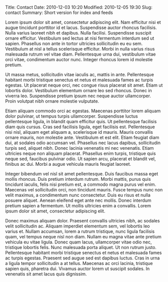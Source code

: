Title: Contact
Date: 2010-12-03 10:20
Modified: 2010-12-05 19:30
Slug: contact
Summary: Short version for index and feeds



Lorem ipsum dolor sit amet, consectetur adipiscing elit. Nam efficitur nisi et augue tincidunt porttitor id et lacus. Suspendisse auctor rhoncus facilisis. Nulla varius laoreet nibh et dapibus. Nulla facilisi. Suspendisse suscipit ornare efficitur. Vestibulum sed lectus at nisi fermentum interdum sed ut sapien. Phasellus non ante in tortor ultricies sollicitudin eu eu sem. Vestibulum at nisl a tellus scelerisque efficitur. Morbi in nulla varius risus malesuada rutrum vel vitae diam. Pellentesque urna dui, vestibulum vitae orci vitae, condimentum auctor nunc. Integer rhoncus lorem id molestie pretium.

Ut massa metus, sollicitudin vitae iaculis ac, mattis in ante. Pellentesque habitant morbi tristique senectus et netus et malesuada fames ac turpis egestas. Ut placerat neque orci, nec congue risus placerat sit amet. Etiam ut lobortis dolor. Vestibulum elementum ornare leo sed rhoncus. Donec in viverra leo. Suspendisse pretium ipsum nec neque auctor ullamcorper. Proin volutpat nibh ornare molestie vulputate.

Etiam aliquam commodo orci ac egestas. Maecenas porttitor lorem aliquam dolor pulvinar, ut tempus turpis ullamcorper. Suspendisse luctus pellentesque ligula, in blandit quam efficitur quis. Ut pellentesque facilisis diam quis cursus. Cras sed facilisis ligula, eget facilisis est. Pellentesque nisi nisl, aliquam eget aliquam a, scelerisque id mauris. Mauris convallis ornare mauris, non molestie ante. Vestibulum et est elit. Etiam feugiat diam dui, at sodales odio accumsan vel. Phasellus nec lacus dapibus, sollicitudin turpis sed, aliquet nibh. Donec lacinia venenatis mi nec venenatis. Etiam ultricies neque non aliquam placerat. Phasellus enim turpis, tristique quis neque sed, faucibus pulvinar odio. Ut sapien arcu, placerat et blandit vel, finibus ac dui. Morbi a augue vehicula mauris feugiat laoreet.

Integer bibendum vel nisl sit amet pellentesque. Duis faucibus massa eget mollis rhoncus. Duis pretium interdum rutrum. Morbi mattis, purus quis tincidunt iaculis, felis nisi pretium est, a commodo magna purus vel enim. Maecenas vel sollicitudin orci, non tincidunt mauris. Fusce tempus nunc non velit maximus, a condimentum nunc consectetur. Duis eu risus et nulla posuere aliquet. Aenean eleifend eget ante nec mollis. Donec interdum pretium sapien a fermentum. Ut mollis ultricies enim a convallis. Lorem ipsum dolor sit amet, consectetur adipiscing elit.

Donec maximus aliquam dolor. Praesent convallis ultricies nibh, ac sodales velit sollicitudin ac. Aliquam imperdiet elementum sem, vel lobortis leo varius et. Nullam accumsan, lorem a rutrum tristique, nunc ligula facilisis quam, vel tempus neque nisl non diam. Nullam eu magna vitae ante pretium vehicula eu vitae ligula. Donec quam lacus, ullamcorper vitae odio nec, tristique lobortis felis. Nunc malesuada porta aliquet. Ut non rutrum justo. Pellentesque habitant morbi tristique senectus et netus et malesuada fames ac turpis egestas. Praesent sed augue sed est dapibus luctus. Cras in urna a ligula tempor sollicitudin a at tellus. Maecenas ac orci lacinia, tristique sapien quis, pharetra dui. Vivamus auctor lorem ut suscipit sodales. In venenatis sit amet lacus quis dignissim. 